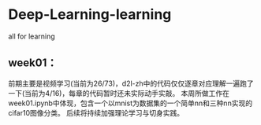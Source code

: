 # Deep-Learning-learning
all for learning
## week01：
前期主要是视频学习(当前为26/73)，d2l-zh中的代码仅仅逐章对应理解一遍跑了一下(当前为4/16)，每章的代码暂时还未实际动手实敲。
本周所做工作在week01.ipynb中体现，包含一个以mnist为数据集的一个简单nn和三种nn实现的cifar10图像分类。
后续将持续加强理论学习与切身实践。